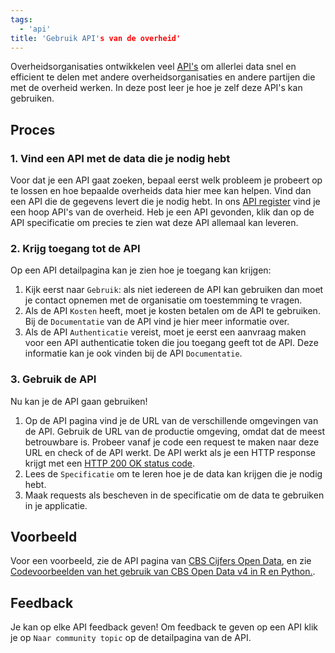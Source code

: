 ```yaml
---
tags:
  - 'api'
title: 'Gebruik API's van de overheid'
---
```


Overheidsorganisaties ontwikkelen veel [API's](https://nl.wikipedia.org/wiki/Application_programming_interface) om allerlei data snel en efficient te delen met andere overheidsorganisaties en andere partijen die met de overheid werken. In deze post leer je hoe je zelf deze API's kan gebruiken.

## Proces

### 1. Vind een API met de data die je nodig hebt

Voor dat je een API gaat zoeken, bepaal eerst welk probleem je probeert op te lossen en hoe bepaalde overheids data hier mee kan helpen. Vind dan een API die de gegevens levert die je nodig hebt. In ons [API register](https://developer.overheid.nl/apis) vind je een hoop API's van de overheid. Heb je een API gevonden, klik dan op de API specificatie om precies te zien wat deze API allemaal kan leveren.

### 2. Krijg toegang tot de API

Op een API detailpagina kan je zien hoe je toegang kan krijgen:

1. Kijk eerst naar `Gebruik`: als niet iedereen de API kan gebruiken dan moet je contact opnemen met de organisatie om toestemming te vragen.
2. Als de API `Kosten` heeft, moet je kosten betalen om de API te gebruiken. Bij de `Documentatie` van de API vind je hier meer informatie over.
3. Als de API `Authenticatie` vereist, moet je eerst een aanvraag maken voor een API authenticatie token die jou toegang geeft tot de API. Deze informatie kan je ook vinden bij de API `Documentatie`.

### 3. Gebruik de API

Nu kan je de API gaan gebruiken!

1. Op de API pagina vind je de URL van de verschillende omgevingen van de API. Gebruik de URL van de productie omgeving, omdat dat de meest betrouwbare is. Probeer vanaf je code een request te maken naar deze URL en check of de API werkt. De API werkt als je een HTTP response krijgt met een [HTTP 200 OK  status code](https://developer.mozilla.org/en-US/docs/Web/HTTP/Status/200).
2. Lees de `Specificatie` om te leren hoe je de data kan krijgen die je nodig hebt. 
3. Maak requests als bescheven in de specificatie om de data te gebruiken in je applicatie.

## Voorbeeld

Voor een voorbeeld, zie de API pagina van [CBS Cijfers Open Data](https://developer.overheid.nl/apis/cbs-cijfers), en zie [Codevoorbeelden van het gebruik van CBS Open Data v4 in R en Python.](https://github.com/statistiekcbs/CBS-Open-Data-v4).

## Feedback

Je kan op elke API feedback geven! Om feedback te geven op een API klik je op `Naar community topic` op de detailpagina van de API.